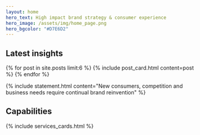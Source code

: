```yaml
---
layout: home
hero_text: High impact brand strategy & consumer experience
hero_image: /assets/img/home_page.png
hero_bgcolor: "#D7E6D2"
---
```


## Latest insights

<section class="cards">
  {% for post in site.posts limit:6 %}
    {% include post_card.html content=post %}
  {% endfor %}
</section>

{% include statement.html content="New consumers, competition and business needs require continual brand reinvention" %}


## Capabilities

{% include services_cards.html %}
